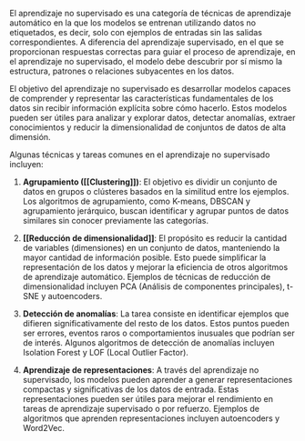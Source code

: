 El aprendizaje no supervisado es una categoría de técnicas de aprendizaje automático en la que los modelos se entrenan utilizando datos no etiquetados, es decir, solo con ejemplos de entradas sin las salidas correspondientes. A diferencia del aprendizaje supervisado, en el que se proporcionan respuestas correctas para guiar el proceso de aprendizaje, en el aprendizaje no supervisado, el modelo debe descubrir por sí mismo la estructura, patrones o relaciones subyacentes en los datos.

El objetivo del aprendizaje no supervisado es desarrollar modelos capaces de comprender y representar las características fundamentales de los datos sin recibir información explícita sobre cómo hacerlo. Estos modelos pueden ser útiles para analizar y explorar datos, detectar anomalías, extraer conocimientos y reducir la dimensionalidad de conjuntos de datos de alta dimensión.

Algunas técnicas y tareas comunes en el aprendizaje no supervisado incluyen:

1.  **Agrupamiento ([[Clustering]])**: El objetivo es dividir un conjunto de datos en grupos o clústeres basados en la similitud entre los ejemplos. Los algoritmos de agrupamiento, como K-means, DBSCAN y agrupamiento jerárquico, buscan identificar y agrupar puntos de datos similares sin conocer previamente las categorías.

2.  **[[Reducción de dimensionalidad]]**: El propósito es reducir la cantidad de variables (dimensiones) en un conjunto de datos, manteniendo la mayor cantidad de información posible. Esto puede simplificar la representación de los datos y mejorar la eficiencia de otros algoritmos de aprendizaje automático. Ejemplos de técnicas de reducción de dimensionalidad incluyen PCA (Análisis de componentes principales), t-SNE y autoencoders.

3.  **Detección de anomalías**: La tarea consiste en identificar ejemplos que difieren significativamente del resto de los datos. Estos puntos pueden ser errores, eventos raros o comportamientos inusuales que podrían ser de interés. Algunos algoritmos de detección de anomalías incluyen Isolation Forest y LOF (Local Outlier Factor).

4.  **Aprendizaje de representaciones**: A través del aprendizaje no supervisado, los modelos pueden aprender a generar representaciones compactas y significativas de los datos de entrada. Estas representaciones pueden ser útiles para mejorar el rendimiento en tareas de aprendizaje supervisado o por refuerzo. Ejemplos de algoritmos que aprenden representaciones incluyen autoencoders y Word2Vec.